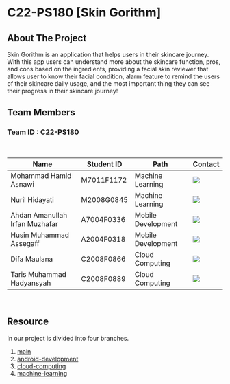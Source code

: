# C22-PS180 [Skin Gorithm]

## About The Project
Skin Gorithm is an application that helps users in their skincare journey. With this app users can understand more about the skincare function, pros, and cons based on the ingredients, providing a facial skin reviewer that allows user to know their facial condition, alarm feature to remind the users of their skincare daily usage, and the most important thing they can see their progress in their skincare journey!

## Team Members

### Team ID : C22-PS180

<br>

| Name                            | Student ID | Path                | Contact                                                                                                                                                                                                              | 
| ------------------------------- | ---------- | ------------------- | -------------------------------------------------------------------------------------------------------------------------------------------------------------------------------------------------------------------- |
| Mohammad Hamid Asnawi           | M7011F1172 | Machine Learning    | <a href="https://www.linkedin.com/in/mhamidasn/"><img src="https://img.shields.io/badge/LinkedIn-0077B5?style=for-the-badge&logo=linkedin&logoColor=white" /></a>  | 
| Nuril Hidayati                  | M2008G0845 | Machine Learning    | <a href="https://www.linkedin.com/in/nuril-hidayati/"><img src="https://img.shields.io/badge/LinkedIn-0077B5?style=for-the-badge&logo=linkedin&logoColor=white" /></a> | 
| Ahdan Amanullah Irfan Muzhafar  | A7004F0336 | Mobile Development  | <a href="https://www.linkedin.com/in/ahdan-amanullah-irfan-muzhaffar-1335b8178/"><img src="https://img.shields.io/badge/LinkedIn-0077B5?style=for-the-badge&logo=linkedin&logoColor=white" /></a> | 
| Husin Muhammad Assegaff         | A2004F0318 | Mobile Development  | <a href="https://www.linkedin.com/in/husinassegaff/"><img src="https://img.shields.io/badge/LinkedIn-0077B5?style=for-the-badge&logo=linkedin&logoColor=white" /></a> | 
| Difa Maulana                    | C2008F0866 | Cloud Computing     | <a href="https://www.linkedin.com/in/difa-maulana/"><img src="https://img.shields.io/badge/LinkedIn-0077B5?style=for-the-badge&logo=linkedin&logoColor=white" /></a> | 
| Taris Muhammad Hadyansyah       | C2008F0889 | Cloud Computing     | <a href="https://www.linkedin.com/in/taris-muhammad/"><img src="https://img.shields.io/badge/LinkedIn-0077B5?style=for-the-badge&logo=linkedin&logoColor=white" /></a> | 

<br>

## Resource

In our project is divided into four branches.
1. [main](https://github.com/ahdan86/Capstone_Bangkit)
2. [android-development](https://github.com/AgungP88/getloc-apps/tree/android-development)
3. [cloud-computing]()
4. [machine-learning](https://github.com/ahdan86/Capstone_Bangkit/tree/Machine-Learning)
